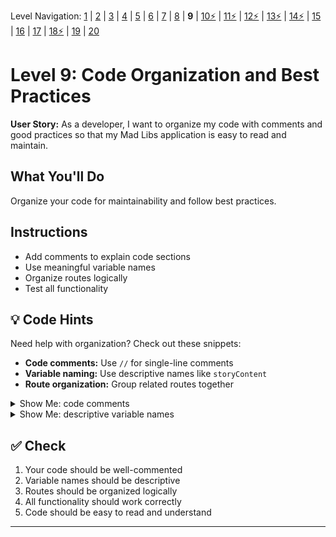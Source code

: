 Level Navigation: [1](./mad-libs-lv-1.md) | [2](./mad-libs-lv-2.md) | [3](./mad-libs-lv-3.md) | [4](./mad-libs-lv-4.md) | [5](./mad-libs-lv-5.md) | [6](./mad-libs-lv-6.md) | [7](./mad-libs-lv-7.md) | [8](./mad-libs-lv-8.md) | **9** | [10⚡](./mad-libs-lv-10.md) | [11⚡](./mad-libs-lv-11.md) | [12⚡](./mad-libs-lv-12.md) | [13⚡](./mad-libs-lv-13.md) | [14⚡](./mad-libs-lv-14.md) | [15](./mad-libs-lv-15.md) | [16](./mad-libs-lv-16.md) | [17](./mad-libs-lv-17.md) | [18⚡](./mad-libs-lv-18.md) | [19](./mad-libs-lv-19.md) | [20](./mad-libs-lv-20.md)

# Level 9: Code Organization and Best Practices

**User Story:** As a developer, I want to organize my code with comments and good practices so that my Mad Libs application is easy to read and maintain.

## What You'll Do
Organize your code for maintainability and follow best practices.

## Instructions
- Add comments to explain code sections
- Use meaningful variable names
- Organize routes logically
- Test all functionality

## 💡 Code Hints
Need help with organization? Check out these snippets:
- **Code comments:** Use `//` for single-line comments
- **Variable naming:** Use descriptive names like `storyContent`
- **Route organization:** Group related routes together

<details>
<summary>Show Me: code comments</summary>

<pre><code class="language-javascript">// Server setup
const express = require(&#x27;express&#x27;);
const app = express();

// Static file serving
app.use(express.static(&#x27;public&#x27;));

// Routes
app.get(&#x27;/&#x27;, (req, res) =&gt; {
    res.sendFile(__dirname + &#x27;/public/mad-libs-form.html&#x27;);
});</code></pre>
</details>

<details>
<summary>Show Me: descriptive variable names</summary>

<pre><code class="language-javascript">const storyTemplate = `Your story here...`;
const completedStory = storyTemplate.replace(&#x27;${name}&#x27;, userName);
const storyResponse = `&lt;div class=&quot;card&quot;&gt;${completedStory}&lt;/div&gt;`;</code></pre>
</details>

## ✅ Check
1. Your code should be well-commented
2. Variable names should be descriptive
3. Routes should be organized logically
4. All functionality should work correctly
5. Code should be easy to read and understand

---